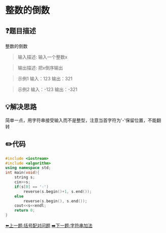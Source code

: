 # 整数的倒数

## :question:题目描述
整数的倒数

>输入描述:
输入一个整数x

>输出描述:
把x倒序输出

>示例1
输入：123
输出：321

>示例2
输入：-123
输出：-321

## :bulb:解决思路
简单一点，用字符串接受输入而不是整型，注意当首字符为'-'保留位置，不能翻转

## :pencil2:代码
```c++
#include <iostream>
#include <algorithm>
using namespace std;
int main(void){
    string s;
    cin>>s;
    if(s[0] == '-')
        reverse(s.begin()+1, s.end());
    else
        reverse(s.begin(), s.end());
    cout<<s<<endl;
    return 0;
}
```
[:arrow_left:上一题:括号配对问题](ParenthesesMathch.md)
[:arrow_right:下一题:字符串加法](BinaryNumberAdd.md)